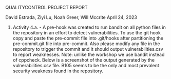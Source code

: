 QUALITYCONTROL PROJECT REPORT

David Estrada, Ziyi Lu, Noah Greer, Will Mccrite
April 24, 2023

1. Activity 4.a. - A pre-hook was created to run bandit on all python files in the repository in an effort to detect vulnerabilities. 
To use the git hook copy and paste the pre-commit file into .git/hooks after partitioning the pre-commit.git file into pre-commit. 
Also please modify any file in the repository to trigger the commit and it should output vulnerabilities.csv to report weaknesses. 
Note: unlike the workshop we use bandit instead of cppcheck. Below is a screenshot of the output generated by the vulnerabilities.csv file. 
B105 seems to be the only and most prevalent security weakness found in the repository.
